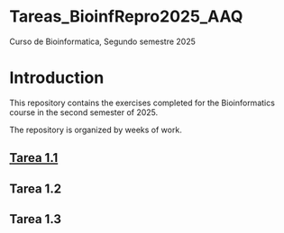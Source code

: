 # Tareas_BioinfRepro2025_AAQ

Curso de Bioinformatica, Segundo semestre 2025

# Introduction

This repository contains the exercises completed for the Bioinformatics course in the second semester of 2025.

The repository is organized by weeks of work.

## [Tarea 1.1](./Tarea1.1)

## Tarea 1.2

## Tarea 1.3 




